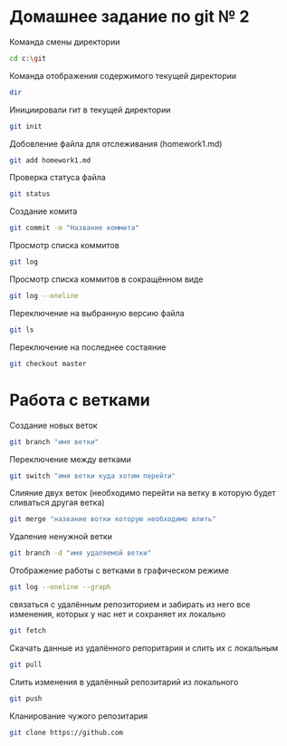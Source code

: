 # Домашнее задание по git № 2
Команда смены директории

```sh 
cd c:\git
```

Команда отображения содержимого текущей директории

```sh
dir
```

Инициировали гит в текущей директории

```sh
git init
```

Добовление файла для отслеживания (homework1.md)

```sh
git add homework1.md
```

Проверка статуса файла

```sh
git status
```

Создание комита

```sh
git commit -m "Название коммита" 
```

Просмотр списка коммитов

```sh
git log
```

Просмотр списка коммитов в сокращённом виде

```sh
git log --oneline
```

Переключение на выбранную версию файла

```sh
git ls
```

Переключение на последнее состаяние

```sh
git checkout master
```
# Работа с ветками

Создание новых веток

```sh
git branch "имя ветки"
```

Переключение между ветками

```sh
git switch "имя ветки куда хотим перейти"
```
Слияние двух веток (необходимо перейти на ветку в которую будет сливаться другая ветка)

```sh
git merge "название вотки которую необходимо влить"
```


Удаление ненужной ветки

```sh
git branch -d "имя удаляемой ветки"
```

Отображение работы с ветками в графическом режиме

```sh
git log --oneline --graph
```

связаться с удалённым репозиторием и забирать из него все изменения, которых у нас нет и сохраняет их локально

```sh 
git fetch
```

Скачать данные из удалённого репоpитария и слить их с локальным

```sh 
git pull
```
Слить изменения в удалённый репозитарий из локального

```sh 
git push
```
Кланирование чужого репозитария

```sh 
git clone https://github.com
```
